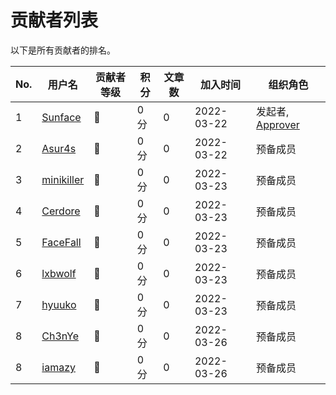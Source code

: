 # 贡献者列表
以下是所有贡献者的排名。

| No. | 用户名 | 贡献者等级 | 积分 | 文章数 | 加入时间 | 组织角色 | 
| --- | --- | --- | --- | --- | --- | --- | 
| 1 | [Sunface](https://im.dev) | 🌟 | 0分 | 0 | 2022-03-22 | 发起者, [Approver](https://github.com/orgs/studyrs/teams/rustt-approvers) | 
| 2 | [Asur4s](https://github.com/asur4s) | 🌟 | 0分 | 0 | 2022-03-22 | 预备成员 |
| 3 | [minikiller](https://github.com/minikiller) | 🌟 | 0分 | 0 | 2022-03-23 | 预备成员 |
| 4 | [Cerdore](https://github.com/Cerdore) | 🌟 | 0分 | 0 | 2022-03-23 | 预备成员 |
| 5 | [FaceFall](https://github.com/FaceFall) | 🌟 | 0分 | 0 | 2022-03-23 | 预备成员 |
| 6 | [lxbwolf](https://github.com/lxbwolf) | 🌟 | 0分 | 0 | 2022-03-23 | 预备成员 | 
| 7 | [hyuuko](https://github.com/hyuuko) | 🌟 | 0分 | 0 | 2022-03-23 | 预备成员 |
| 8 | [Ch3nYe](https://github.com/Ch3nYe) | 🌟 | 0分 | 0 | 2022-03-26 | 预备成员 |
| 8 | [iamazy](https://github.com/iamazy) | 🌟 | 0分 | 0 | 2022-03-26 | 预备成员 |